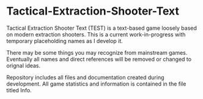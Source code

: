 # Tactical-Extraction-Shooter-Text
Tactical Extraction Shooter Text (TEST) is a text-based game loosely based on modern extraction shooters.
This is a current work-in-progress with temporary placeholding names as I develop it.

There may be some things you may recognize from mainstream games.
Eventually all names and direct references will be removed or changed to orignal ideas.

Repository includes all files and documentation created during development.
All game statistics and information is contained in the file titled Info.
